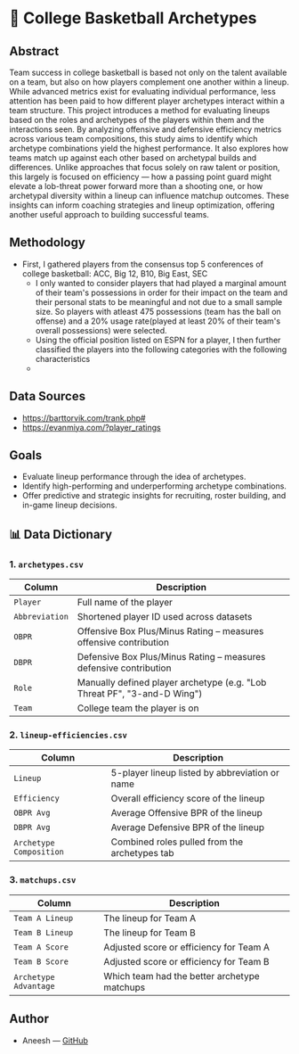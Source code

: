 # 🏀 College Basketball Archetypes

## Abstract

Team success in college basketball is based not only on the talent available on a team, but also on how players complement one another within a lineup. While advanced metrics exist for evaluating individual performance, less attention has been paid to how different player archetypes interact within a team structure. This project introduces a method for evaluating lineups based on the roles and archetypes of the players within them and the interactions seen. By analyzing offensive and defensive efficiency metrics across various team compositions, this study aims to identify which archetype combinations yield the highest performance. It also explores how teams match up against each other based on archetypal builds and differences. Unlike approaches that focus solely on raw talent or position, this largely is focused on efficiency — how a passing point guard might elevate a lob-threat power forward more than a shooting one, or how archetypal diversity within a lineup can influence matchup outcomes. These insights can inform coaching strategies and lineup optimization, offering another useful approach to building successful teams.

## Methodology 

- First, I gathered players from the consensus top 5 conferences of college basketball: ACC, Big 12, B10, Big East, SEC
  - I only wanted to consider players that had played a marginal amount of their team's possessions in order for their impact on the team and their
    personal stats to be meaningful and not due to a small sample size. So players with atleast 475 possessions (team has the ball on offense) and a 20% usage rate(played at least 20% of their       team's overall possessions) were selected.
  - Using the official position listed on ESPN for a player, I then further classified the players into the following categories with the following characteristics
  - 

## Data Sources

- https://barttorvik.com/trank.php#
- https://evanmiya.com/?player_ratings

## Goals

- Evaluate lineup performance through the idea of archetypes.
- Identify high-performing and underperforming archetype combinations.
- Offer predictive and strategic insights for recruiting, roster building, and in-game lineup decisions.

## 📊 Data Dictionary

### **1. `archetypes.csv`**
| Column         | Description                                                           |
|----------------|-----------------------------------------------------------------------|
| `Player`       | Full name of the player                                               |
| `Abbreviation` | Shortened player ID used across datasets                              |
| `OBPR`         | Offensive Box Plus/Minus Rating – measures offensive contribution     |
| `DBPR`         | Defensive Box Plus/Minus Rating – measures defensive contribution     |
| `Role`         | Manually defined player archetype (e.g. "Lob Threat PF", "3-and-D Wing") |
| `Team`         | College team the player is on                                         |

### **2. `lineup-efficiencies.csv`**
| Column               | Description                                                  |
|----------------------|--------------------------------------------------------------|
| `Lineup`             | 5-player lineup listed by abbreviation or name               |
| `Efficiency`         | Overall efficiency score of the lineup                       |
| `OBPR Avg`           | Average Offensive BPR of the lineup                          |
| `DBPR Avg`           | Average Defensive BPR of the lineup                          |
| `Archetype Composition` | Combined roles pulled from the archetypes tab             |

### **3. `matchups.csv`**
| Column           | Description                                                    |
|------------------|----------------------------------------------------------------|
| `Team A Lineup`  | The lineup for Team A                                          |
| `Team B Lineup`  | The lineup for Team B                                          |
| `Team A Score`   | Adjusted score or efficiency for Team A                        |
| `Team B Score`   | Adjusted score or efficiency for Team B                        |
| `Archetype Advantage` | Which team had the better archetype matchups              |

## Author

- Aneesh — [GitHub](https://github.com/asallaram)

